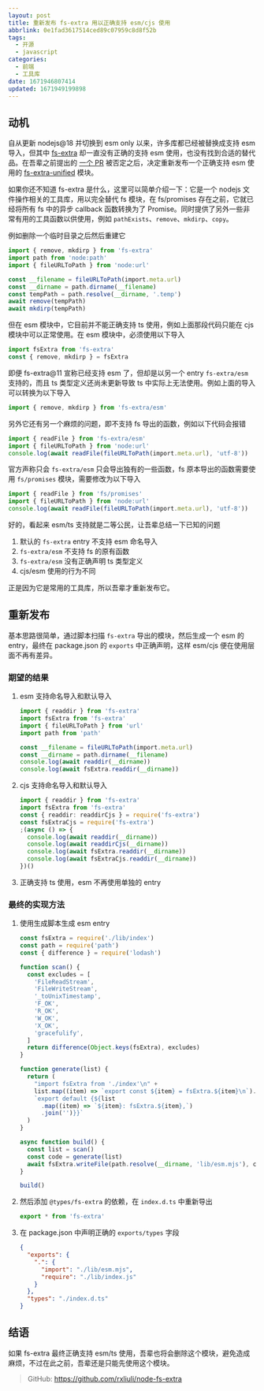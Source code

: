```yaml
---
layout: post
title: 重新发布 fs-extra 用以正确支持 esm/cjs 使用
abbrlink: 0e1fad3617514ced89c07959c8d8f52b
tags:
  - 开源
  - javascript
categories:
  - 前端
  - 工具库
date: 1671946807414
updated: 1671949199898
---
```


## 动机

自从更新 nodejs\@18 并切换到 esm only 以来，许多库都已经被替换成支持 esm 导入，但其中 [fs-extra](https://www.npmjs.com/package/fs-extra) 却一直没有正确的支持 esm 使用，也没有找到合适的替代品。在吾辈之前提出的 [一个 PR](https://github.com/jprichardson/node-fs-extra/pull/986) 被否定之后，决定重新发布一个正确支持 esm 使用的 [fs-extra-unified](https://www.npmjs.com/package/fs-extra-unified) 模块。

如果你还不知道 fs-extra 是什么，这里可以简单介绍一下：它是一个 nodejs 文件操作相关的工具库，用以完全替代 fs 模块，在 fs/promises 存在之前，它就已经将所有 fs 中的异步 callback 函数转换为了 Promise。同时提供了另外一些非常有用的工具函数以供使用，例如 `pathExists`、`remove`、`mkdirp`、`copy`。

例如删除一个临时目录之后然后重建它

```ts
import { remove, mkdirp } from 'fs-extra'
import path from 'node:path'
import { fileURLToPath } from 'node:url'

const __filename = fileURLToPath(import.meta.url)
const __dirname = path.dirname(__filename)
const tempPath = path.resolve(__dirname, '.temp')
await remove(tempPath)
await mkdirp(tempPath)
```

但在 esm 模块中，它目前并不能正确支持 ts 使用，例如上面那段代码只能在 cjs 模块中可以正常使用。在 esm 模块中，必须使用以下导入

```ts
import fsExtra from 'fs-extra'
const { remove, mkdirp } = fsExtra
```

即便 fs-extra\@11 宣称已经支持 esm 了，但却是以另一个 entry `fs-extra/esm` 支持的，而且 ts 类型定义还尚未更新导致 ts 中实际上无法使用。例如上面的导入可以转换为以下导入

```ts
import { remove, mkdirp } from 'fs-extra/esm'
```

另外它还有另一个麻烦的问题，即不支持 fs 导出的函数，例如以下代码会报错

```ts
import { readFile } from 'fs-extra/esm'
import { fileURLToPath } from 'node:url'
console.log(await readFile(fileURLToPath(import.meta.url), 'utf-8'))
```

官方声称只会 `fs-extra/esm` 只会导出独有的一些函数，fs 原本导出的函数需要使用 `fs/promises` 模块，需要修改为以下导入

```ts
import { readFile } from 'fs/promises'
import { fileURLToPath } from 'node:url'
console.log(await readFile(fileURLToPath(import.meta.url), 'utf-8'))
```

好的，看起来 esm/ts 支持就是二等公民，让吾辈总结一下已知的问题

1.  默认的 `fs-extra` entry 不支持 esm 命名导入
2.  `fs-extra/esm` 不支持 fs 的原有函数
3.  `fs-extra/esm` 没有正确声明 ts 类型定义
4.  cjs/esm 使用的行为不同

正是因为它是常用的工具库，所以吾辈才重新发布它。

## 重新发布

基本思路很简单，通过脚本扫描 `fs-extra` 导出的模块，然后生成一个 esm 的 entry，最终在 package.json 的 `exports` 中正确声明，这样 esm/cjs 便在使用层面不再有差异。

### 期望的结果

1.  esm 支持命名导入和默认导入

    ```ts
    import { readdir } from 'fs-extra'
    import fsExtra from 'fs-extra'
    import { fileURLToPath } from 'url'
    import path from 'path'

    const __filename = fileURLToPath(import.meta.url)
    const __dirname = path.dirname(__filename)
    console.log(await readdir(__dirname))
    console.log(await fsExtra.readdir(__dirname))
    ```

2.  cjs 支持命名导入和默认导入

    ```ts
    import { readdir } from 'fs-extra'
    import fsExtra from 'fs-extra'
    const { readdir: readdirCjs } = require('fs-extra')
    const fsExtraCjs = require('fs-extra')
    ;(async () => {
      console.log(await readdir(__dirname))
      console.log(await readdirCjs(__dirname))
      console.log(await fsExtra.readdir(__dirname))
      console.log(await fsExtraCjs.readdir(__dirname))
    })()
    ```

3.  正确支持 ts 使用，esm 不再使用单独的 entry

### 最终的实现方法

1.  使用生成脚本生成 esm entry

    ```ts
    const fsExtra = require('./lib/index')
    const path = require('path')
    const { difference } = require('lodash')

    function scan() {
      const excludes = [
        'FileReadStream',
        'FileWriteStream',
        '_toUnixTimestamp',
        'F_OK',
        'R_OK',
        'W_OK',
        'X_OK',
        'gracefulify',
      ]
      return difference(Object.keys(fsExtra), excludes)
    }

    function generate(list) {
      return (
        "import fsExtra from './index'\n" +
        list.map((item) => `export const ${item} = fsExtra.${item}\n`).join('') +
        `export default {${list
          .map((item) => `${item}: fsExtra.${item},`)
          .join('')}}`
      )
    }

    async function build() {
      const list = scan()
      const code = generate(list)
      await fsExtra.writeFile(path.resolve(__dirname, 'lib/esm.mjs'), code)
    }

    build()
    ```

2.  然后添加 `@types/fs-extra` 的依赖，在 `index.d.ts` 中重新导出

    ```ts
    export * from 'fs-extra'
    ```

3.  在 package.json 中声明正确的 `exports/types` 字段

    ```json
    {
      "exports": {
        ".": {
          "import": "./lib/esm.mjs",
          "require": "./lib/index.js"
        }
      },
      "types": "./index.d.ts"
    }
    ```

## 结语

如果 fs-extra 最终正确支持 esm/ts 使用，吾辈也将会删除这个模块，避免造成麻烦，不过在此之前，吾辈还是只能先使用这个模块。

> GitHub: <https://github.com/rxliuli/node-fs-extra>

